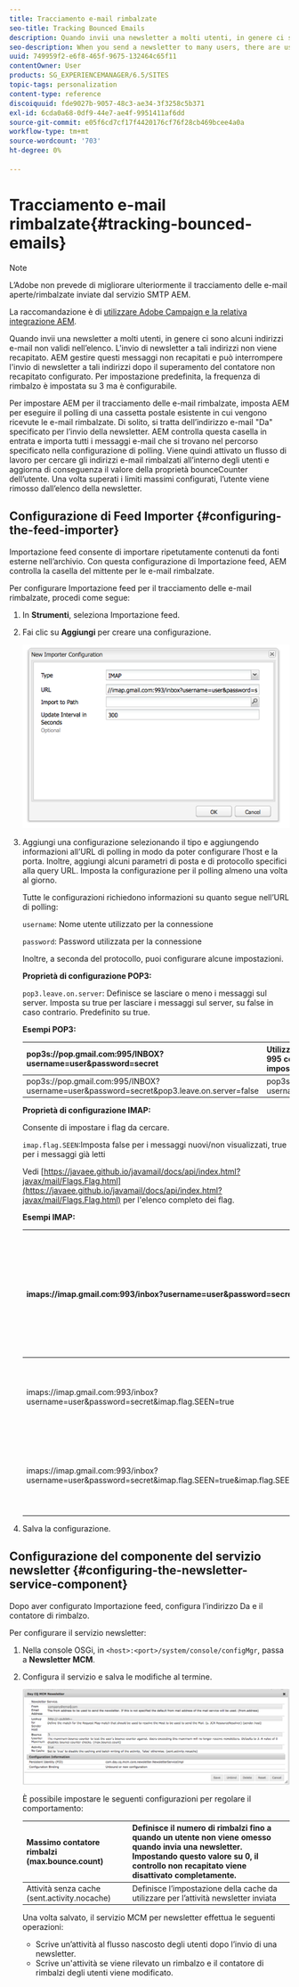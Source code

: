 ```yaml
---
title: Tracciamento e-mail rimbalzate
seo-title: Tracking Bounced Emails
description: Quando invii una newsletter a molti utenti, in genere ci sono alcuni indirizzi e-mail non validi nell’elenco. L'invio di newsletter a tali indirizzi non viene recapitato. AEM gestire questi messaggi non recapitati e può interrompere l'invio di newsletter a tali indirizzi dopo il superamento del contatore non recapitato configurato.
seo-description: When you send a newsletter to many users, there are usually some invalid emails addresses in the list. Sending newsletters to those addresses bounce back. AEM is capable of managing those bounces and can stop sending newsletters to those addresses after the configured bounce counter is exceeded.
uuid: 749959f2-e6f8-465f-9675-132464c65f11
contentOwner: User
products: SG_EXPERIENCEMANAGER/6.5/SITES
topic-tags: personalization
content-type: reference
discoiquuid: fde9027b-9057-48c3-ae34-3f3258c5b371
exl-id: 6cda0a68-0df9-44e7-ae4f-9951411af6dd
source-git-commit: e05f6cd7cf17f4420176cf76f28cb469bcee4a0a
workflow-type: tm+mt
source-wordcount: '703'
ht-degree: 0%

---
```


# Tracciamento e-mail rimbalzate{#tracking-bounced-emails}

>[!NOTE]
>
>L’Adobe non prevede di migliorare ulteriormente il tracciamento delle e-mail aperte/rimbalzate inviate dal servizio SMTP AEM.
>
>La raccomandazione è di [utilizzare Adobe Campaign e la relativa integrazione AEM](/help/sites-administering/campaign.md).

Quando invii una newsletter a molti utenti, in genere ci sono alcuni indirizzi e-mail non validi nell’elenco. L&#39;invio di newsletter a tali indirizzi non viene recapitato. AEM gestire questi messaggi non recapitati e può interrompere l&#39;invio di newsletter a tali indirizzi dopo il superamento del contatore non recapitato configurato. Per impostazione predefinita, la frequenza di rimbalzo è impostata su 3 ma è configurabile.

Per impostare AEM per il tracciamento delle e-mail rimbalzate, imposta AEM per eseguire il polling di una cassetta postale esistente in cui vengono ricevute le e-mail rimbalzate. Di solito, si tratta dell’indirizzo e-mail &quot;Da&quot; specificato per l’invio della newsletter. AEM controlla questa casella in entrata e importa tutti i messaggi e-mail che si trovano nel percorso specificato nella configurazione di polling. Viene quindi attivato un flusso di lavoro per cercare gli indirizzi e-mail rimbalzati all’interno degli utenti e aggiorna di conseguenza il valore della proprietà bounceCounter dell’utente. Una volta superati i limiti massimi configurati, l’utente viene rimosso dall’elenco della newsletter.

## Configurazione di Feed Importer {#configuring-the-feed-importer}

Importazione feed consente di importare ripetutamente contenuti da fonti esterne nell’archivio. Con questa configurazione di Importazione feed, AEM controlla la casella del mittente per le e-mail rimbalzate.

Per configurare Importazione feed per il tracciamento delle e-mail rimbalzate, procedi come segue:

1. In **Strumenti**, seleziona Importazione feed.

1. Fai clic su **Aggiungi** per creare una configurazione.

   ![chlimage_1](assets/chlimage_1a.png)

1. Aggiungi una configurazione selezionando il tipo e aggiungendo informazioni all’URL di polling in modo da poter configurare l’host e la porta. Inoltre, aggiungi alcuni parametri di posta e di protocollo specifici alla query URL. Imposta la configurazione per il polling almeno una volta al giorno.

   Tutte le configurazioni richiedono informazioni su quanto segue nell’URL di polling:

   `username`: Nome utente utilizzato per la connessione

   `password`: Password utilizzata per la connessione

   Inoltre, a seconda del protocollo, puoi configurare alcune impostazioni.

   **Proprietà di configurazione POP3:**

   `pop3.leave.on.server`: Definisce se lasciare o meno i messaggi sul server. Imposta su true per lasciare i messaggi sul server, su false in caso contrario. Predefinito su true.

   **Esempi POP3:**

   | pop3s://pop.gmail.com:995/INBOX?username=user&amp;password=secret | Utilizzo di pop3 su SSL per connettersi a Gmail sulla porta 995 con utente/segreto, lasciando i messaggi sul server per impostazione predefinita |
   |---|---|
   | pop3s://pop.gmail.com:995/INBOX?username=user&amp;password=secret&amp;pop3.leave.on.server=false | pop3s://pop.gmail.com:995/INBOX?username=user&amp;password=secret&amp;pop3.leave.on.server=false |

   **Proprietà di configurazione IMAP:**

   Consente di impostare i flag da cercare.

   `imap.flag.SEEN`:Imposta false per i messaggi nuovi/non visualizzati, true per i messaggi già letti

   Vedi [https://javaee.github.io/javamail/docs/api/index.html?javax/mail/Flags.Flag.html](https://javaee.github.io/javamail/docs/api/index.html?javax/mail/Flags.Flag.html) per l&#39;elenco completo dei flag.

   **Esempi IMAP:**

   | imaps://imap.gmail.com:993/inbox?username=user&amp;password=secret | Utilizzo di IMAP su SSL per connettersi a Gmail sulla porta 993 con utente/segreto. Per impostazione predefinita, è possibile ricevere solo i nuovi messaggi. |
   |---|---|
   | imaps://imap.gmail.com:993/inbox?username=user&amp;password=secret&amp;imap.flag.SEEN=true | Usare IMAP su SSL per connettersi a GMail 993 con utente/segreto, ricevendo solo messaggi già visti. |
   | imaps://imap.gmail.com:993/inbox?username=user&amp;password=secret&amp;imap.flag.SEEN=true&amp;imap.flag.SEEN=false | Utilizzo di IMAP su SSL per connettersi a Gmail 993 con utente/segreto, ricezione di messaggi già letti O nuovi. |

1. Salva la configurazione.

## Configurazione del componente del servizio newsletter {#configuring-the-newsletter-service-component}

Dopo aver configurato Importazione feed, configura l’indirizzo Da e il contatore di rimbalzo.

Per configurare il servizio newsletter:

1. Nella console OSGi, in `<host>:<port>/system/console/configMgr`, passa a **Newsletter MCM**.

1. Configura il servizio e salva le modifiche al termine.

   ![chlimage_1-1](assets/chlimage_1-1a.png)

   È possibile impostare le seguenti configurazioni per regolare il comportamento:

   | Massimo contatore rimbalzi (max.bounce.count) | Definisce il numero di rimbalzi fino a quando un utente non viene omesso quando invia una newsletter. Impostando questo valore su 0, il controllo non recapitato viene disattivato completamente. |
   |---|---|
   | Attività senza cache (sent.activity.nocache) | Definisce l’impostazione della cache da utilizzare per l’attività newsletter inviata |

   Una volta salvato, il servizio MCM per newsletter effettua le seguenti operazioni:

   * Scrive un’attività al flusso nascosto degli utenti dopo l’invio di una newsletter.
   * Scrive un&#39;attività se viene rilevato un rimbalzo e il contatore di rimbalzi degli utenti viene modificato.
